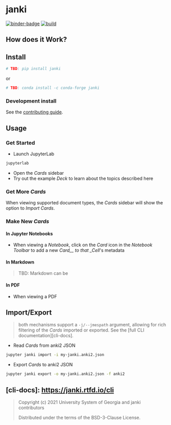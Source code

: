 # janki

[![binder-badge][]][binder] [![build][workflow-badge]][workflow]

[binder]: http://mybinder.org/v2/gh/gt-coar/janki/main?urlpath=lab
[binder-badge]: https://mybinder.org/badge_logo.svg
[workflow-badge]:
  https://github.com/gt-coar/janki/workflows/.github/workflows/ci.yml/badge.svg
[workflow]:
  https://github.com/gt-coar/janki/actions?query=branch%3Amain+workflow%3A.github%2Fworkflows%2Fci.yml

## How does it Work?

## Install

```bash
# TBD: pip install janki
```

or

```bash
# TBD: conda install -c conda-forge janki
```

### Development install

See the [contributing guide].

[contributing guide]: https://github.com/gt-coar/janki/blob/main/CONTRIBUTING.md

## Usage

### Get Started

- Launch JupyterLab

```bash
jupyterlab
```

- Open the _Cards_ sidebar
- Try out the example _Deck_ to learn about the topics described here

### Get More _Cards_

When viewing supported document types, the _Cards_ sidebar will show the option to
_Import Cards_.

### Make New _Cards_

#### In Jupyter Notebooks

- When viewing a _Notebook_, click on the _Card_ icon in the _Notebook Toolbar_ to add a
  new _Card\_\_ to that \_Cell_'s metadata

#### In Markdown

> TBD: Markdown can be

#### In PDF

- When viewing a PDF

## Import/Export

> both mechanisms support a `-j/--jmespath` argument, allowing for rich filtering of the
> _Cards_ imported or exported. See the [full CLI documentation][cli-docs].

[jmespath]: https://jmespath.org

- Read _Cards_ from anki2 JSON

```bash
jupyter janki import -i my-janki.anki2.json
```

- Export _Cards_ to anki2 JSON

```bash
jupyter janki export -o my-janki.anki2.json -f anki2
```

[contributing guide]: https://github.com/gt-coar/janki/blob/main/CONTRIBUTING.md

## [cli-docs]: https://janki.rtfd.io/cli

> Copyright (c) 2021 University System of Georgia and janki contributors
>
> Distributed under the terms of the BSD-3-Clause License.
